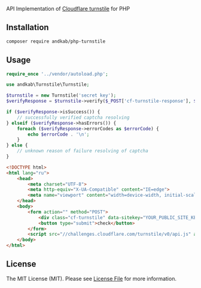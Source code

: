 API Implementation of [Cloudflare turnstile](https://www.cloudflare.com/products/turnstile/) for PHP

## Installation

```bash
composer require andkab/php-turnstile
```

## Usage

```php
require_once '../vendor/autoload.php';

use andkab\Turnstile\Turnstile;

$turnstile = new Turnstile('secret key');
$verifyResponse = $turnstile->verify($_POST['cf-turnstile-response'], $_SERVER['REMOTE_ADDR']);

if ($verifyResponse->isSuccess()) {
    // successfully verified captcha resolving
} elseif ($verifyResponse->hasErrors()) {
    foreach ($verifyResponse->errorCodes as $errorCode) {
        echo $errorCode . '\n'; 
    }
} else {
    // unknown reason of failure resolving of captcha
}

```

```html
<!DOCTYPE html>
<html lang="ru">
    <head>
        <meta charset="UTF-8">
        <meta http-equiv="X-UA-Compatible" content="IE=edge">
        <meta name="viewport" content="width=device-width, initial-scale=1.0">
    </head>
    <body>
        <form action="" method="POST">
            <div class="cf-turnstile" data-sitekey="YOUR_PUBLIC_SITE_KEY"></div> 
            <button type="submit">check</button>
        </form>
        <script src="//challenges.cloudflare.com/turnstile/v0/api.js" async defer></script>
    </body>
</html>
```

## License

The MIT License (MIT). Please see [License File](LICENSE.md) for more information.
